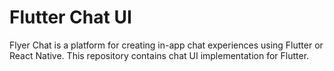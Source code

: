# Flutter Chat UI

Flyer Chat is a platform for creating in-app chat experiences using Flutter or React Native. This repository contains chat UI implementation for Flutter.
